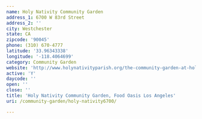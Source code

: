 ```yaml
---
name: Holy Nativity Community Garden
address_1: 6700 W 83rd Street
address_2: ''
city: Westchester
state: CA
zipcode: '90045'
phone: (310) 670-4777
latitude: '33.96343338'
longitude: '-118.4064699'
category: Community Garden
website: 'http://www.holynativityparish.org/the-community-garden-at-holy-nativity/'
active: 'Y'
daycode: ''
open: ''
close: ''
title: 'Holy Nativity Community Garden, Food Oasis Los Angeles'
uri: /community-garden/holy-nativity6700/

---
```

